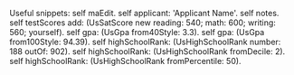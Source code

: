Useful snippets:
self maEdit.
self applicant: 'Applicant Name'.
self notes.
self testScores add: (UsSatScore new
reading: 540;
math: 600;
writing: 560;
yourself).
self gpa: (UsGpa from40Style: 3.3).
self gpa: (UsGpa from100Style: 94.39).
self highSchoolRank: (UsHighSchoolRank number: 188 outOf: 902).
self highSchoolRank: (UsHighSchoolRank fromDecile: 2).
self highSchoolRank: (UsHighSchoolRank fromPercentile: 50).